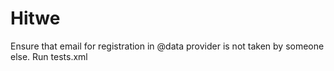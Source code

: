 # Hitwe
Ensure that email for registration in @data provider is not taken by someone else.
Run tests.xml
